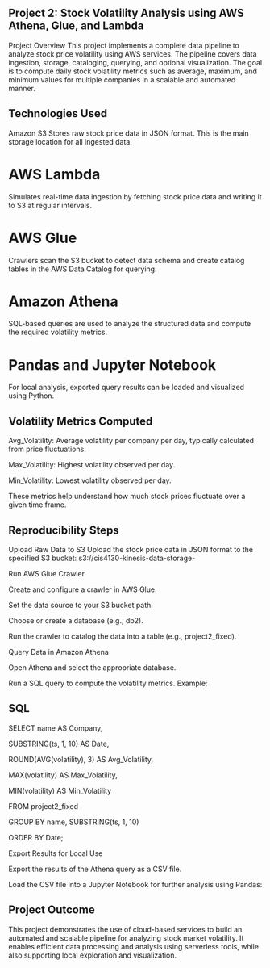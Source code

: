 ## Project 2: Stock Volatility Analysis using AWS Athena, Glue, and Lambda
Project Overview
This project implements a complete data pipeline to analyze stock price volatility using AWS services. The pipeline covers data ingestion, storage, cataloging, querying, and optional visualization. The goal is to compute daily stock volatility metrics such as average, maximum, and minimum values for multiple companies in a scalable and automated manner.

## Technologies Used
Amazon S3
Stores raw stock price data in JSON format. This is the main storage location for all ingested data.

# AWS Lambda
Simulates real-time data ingestion by fetching stock price data and writing it to S3 at regular intervals.

# AWS Glue
Crawlers scan the S3 bucket to detect data schema and create catalog tables in the AWS Data Catalog for querying.

# Amazon Athena
SQL-based queries are used to analyze the structured data and compute the required volatility metrics.

# Pandas and Jupyter Notebook
For local analysis, exported query results can be loaded and visualized using Python.

## Volatility Metrics Computed
Avg_Volatility: Average volatility per company per day, typically calculated from price fluctuations.

Max_Volatility: Highest volatility observed per day.

Min_Volatility: Lowest volatility observed per day.

These metrics help understand how much stock prices fluctuate over a given time frame.

## Reproducibility Steps
Upload Raw Data to S3
Upload the stock price data in JSON format to the specified S3 bucket:
s3://cis4130-kinesis-data-storage-<your-id>

Run AWS Glue Crawler

Create and configure a crawler in AWS Glue.

Set the data source to your S3 bucket path.

Choose or create a database (e.g., db2).

Run the crawler to catalog the data into a table (e.g., project2_fixed).

Query Data in Amazon Athena

Open Athena and select the appropriate database.

Run a SQL query to compute the volatility metrics. Example:

## SQL

SELECT 
  name AS Company,
  
  SUBSTRING(ts, 1, 10) AS Date,
  
  ROUND(AVG(volatility), 3) AS Avg_Volatility,
  
  MAX(volatility) AS Max_Volatility,
  
  MIN(volatility) AS Min_Volatility
  
FROM project2_fixed

GROUP BY name, SUBSTRING(ts, 1, 10)

ORDER BY Date;

Export Results for Local Use

Export the results of the Athena query as a CSV file.

Load the CSV file into a Jupyter Notebook for further analysis using Pandas:


## Project Outcome
This project demonstrates the use of cloud-based services to build an automated and scalable pipeline for analyzing stock market volatility. It enables efficient data processing and analysis using serverless tools, while also supporting local exploration and visualization.

